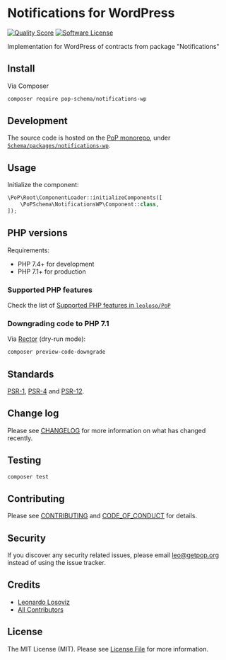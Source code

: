 # Notifications for WordPress

<!-- [![Build Status][ico-travis]][link-travis] -->
[![Quality Score][ico-code-quality]][link-code-quality]
[![Software License][ico-license]](LICENSE.md)

<!--
[![Latest Version on Packagist][ico-version]][link-packagist]
[![Coverage Status][ico-scrutinizer]][link-scrutinizer]
[![Total Downloads][ico-downloads]][link-downloads]
-->

Implementation for WordPress of contracts from package "Notifications"

## Install

Via Composer

``` bash
composer require pop-schema/notifications-wp
```

## Development

The source code is hosted on the [PoP monorepo](https://github.com/leoloso/PoP), under [`Schema/packages/notifications-wp`](https://github.com/leoloso/PoP/tree/master/layers/Schema/packages/notifications-wp).

## Usage

Initialize the component:

``` php
\PoP\Root\ComponentLoader::initializeComponents([
    \PoPSchema\NotificationsWP\Component::class,
]);
```

## PHP versions

Requirements:

- PHP 7.4+ for development
- PHP 7.1+ for production

### Supported PHP features

Check the list of [Supported PHP features in `leoloso/PoP`](https://github.com/leoloso/PoP/#supported-php-features)

### Downgrading code to PHP 7.1

Via [Rector](https://github.com/rectorphp/rector) (dry-run mode):

```bash
composer preview-code-downgrade
```

## Standards

[PSR-1](https://www.php-fig.org/psr/psr-1), [PSR-4](https://www.php-fig.org/psr/psr-4) and [PSR-12](https://www.php-fig.org/psr/psr-12).

## Change log

Please see [CHANGELOG](CHANGELOG.md) for more information on what has changed recently.

## Testing

``` bash
composer test
```

## Contributing

Please see [CONTRIBUTING](CONTRIBUTING.md) and [CODE_OF_CONDUCT](CODE_OF_CONDUCT.md) for details.

## Security

If you discover any security related issues, please email leo@getpop.org instead of using the issue tracker.

## Credits

- [Leonardo Losoviz][link-author]
- [All Contributors][link-contributors]

## License

The MIT License (MIT). Please see [License File](LICENSE.md) for more information.

[ico-version]: https://img.shields.io/packagist/v/pop-schema/notifications-wp.svg?style=flat-square
[ico-license]: https://img.shields.io/badge/license-MIT-brightgreen.svg?style=flat-square
[ico-travis]: https://img.shields.io/travis/pop-schema/notifications-wp/master.svg?style=flat-square
[ico-scrutinizer]: https://img.shields.io/scrutinizer/coverage/g/pop-schema/notifications-wp.svg?style=flat-square
[ico-code-quality]: https://img.shields.io/scrutinizer/g/pop-schema/notifications-wp.svg?style=flat-square
[ico-downloads]: https://img.shields.io/packagist/dt/pop-schema/notifications-wp.svg?style=flat-square

[link-packagist]: https://packagist.org/packages/pop-schema/notifications-wp
[link-travis]: https://travis-ci.org/pop-schema/notifications-wp
[link-scrutinizer]: https://scrutinizer-ci.com/g/pop-schema/notifications-wp/code-structure
[link-code-quality]: https://scrutinizer-ci.com/g/pop-schema/notifications-wp
[link-downloads]: https://packagist.org/packages/pop-schema/notifications-wp
[link-author]: https://github.com/leoloso
[link-contributors]: ../../../../../../contributors
